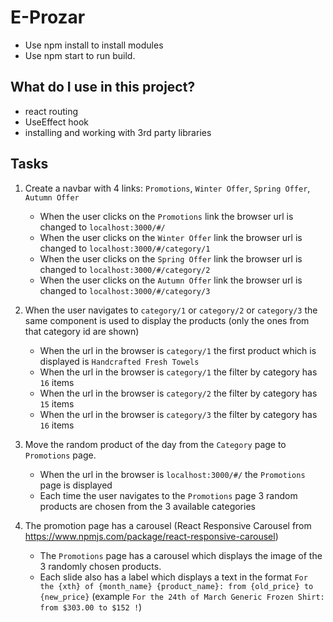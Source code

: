 # E-Prozar

- Use npm install to install modules
- Use npm start to run build.

## What do I use in this project?

- react routing
- UseEffect hook
- installing and working with 3rd party libraries

## Tasks

1. Create a navbar with 4 links: `Promotions`, `Winter Offer`, `Spring Offer`, `Autumn Offer`

   - When the user clicks on the `Promotions` link the browser url is changed to `localhost:3000/#/`
   - When the user clicks on the `Winter Offer` link the browser url is changed to `localhost:3000/#/category/1`
   - When the user clicks on the `Spring Offer` link the browser url is changed to `localhost:3000/#/category/2`
   - When the user clicks on the `Autumn Offer` link the browser url is changed to `localhost:3000/#/category/3`

2. When the user navigates to `category/1` or `category/2` or `category/3` the same component is used to display the products (only the ones from that category id are shown)

   - When the url in the browser is `category/1` the first product which is displayed is `Handcrafted Fresh Towels`
   - When the url in the browser is `category/1` the filter by category has `16` items
   - When the url in the browser is `category/2` the filter by category has `15` items
   - When the url in the browser is `category/3` the filter by category has `16` items

3. Move the random product of the day from the `Category` page to `Promotions` page.

   - When the url in the browser is `localhost:3000/#/` the `Promotions` page is displayed
   - Each time the user navigates to the `Promotions` page 3 random products are chosen from the 3 available categories

4. The promotion page has a carousel (React Responsive Carousel from https://www.npmjs.com/package/react-responsive-carousel)
   - The `Promotions` page has a carousel which displays the image of the 3 randomly chosen products.
   - Each slide also has a label which displays a text in the format `For the {xth} of {month_name} {product_name}: from {old_price} to {new_price}` (example `For the 24th of March Generic Frozen Shirt: from $303.00 to $152 !`)
